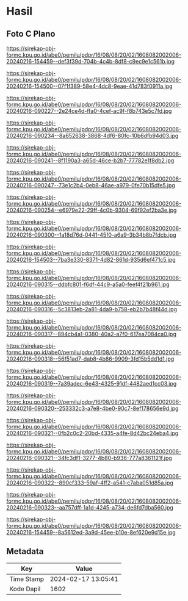 # Hasil

## Foto C Plano

https://sirekap-obj-formc.kpu.go.id/abe0/pemilu/pdpr/16/08/08/20/02/1608082002006-20240216-154459--def3f39d-704b-4c4b-8df8-c9ec9e1c561b.jpg

https://sirekap-obj-formc.kpu.go.id/abe0/pemilu/pdpr/16/08/08/20/02/1608082002006-20240216-154500--07f1f389-58e4-4dc8-9eae-41d783f0911a.jpg

https://sirekap-obj-formc.kpu.go.id/abe0/pemilu/pdpr/16/08/08/20/02/1608082002006-20240216-090227--2e24ce4d-ffa0-4cef-ac9f-f8b743e5c7fd.jpg

https://sirekap-obj-formc.kpu.go.id/abe0/pemilu/pdpr/16/08/08/20/02/1608082002006-20240216-090234--8a652638-3868-4df6-80fc-10b6dfb94d03.jpg

https://sirekap-obj-formc.kpu.go.id/abe0/pemilu/pdpr/16/08/08/20/02/1608082002006-20240216-090241--8f1190a3-a65d-46ce-b2b7-77782e1f8db2.jpg

https://sirekap-obj-formc.kpu.go.id/abe0/pemilu/pdpr/16/08/08/20/02/1608082002006-20240216-090247--73e1c2b4-0eb8-46ae-a979-0fe70b15dfe5.jpg

https://sirekap-obj-formc.kpu.go.id/abe0/pemilu/pdpr/16/08/08/20/02/1608082002006-20240216-090254--e6979e22-29ff-4c0b-9304-69f92ef2ba3e.jpg

https://sirekap-obj-formc.kpu.go.id/abe0/pemilu/pdpr/16/08/08/20/02/1608082002006-20240216-090300--1a18d76d-0441-45f0-a6a9-3b34b8b7fdcb.jpg

https://sirekap-obj-formc.kpu.go.id/abe0/pemilu/pdpr/16/08/08/20/02/1608082002006-20240216-154503--7ba3e330-8371-4d82-861d-935d6ef471c5.jpg

https://sirekap-obj-formc.kpu.go.id/abe0/pemilu/pdpr/16/08/08/20/02/1608082002006-20240216-090315--ddbfc801-f6df-44c9-a5a0-feef4f21b961.jpg

https://sirekap-obj-formc.kpu.go.id/abe0/pemilu/pdpr/16/08/08/20/02/1608082002006-20240216-090316--5c3813eb-2a81-4da9-b758-eb2b7b48f44d.jpg

https://sirekap-obj-formc.kpu.go.id/abe0/pemilu/pdpr/16/08/08/20/02/1608082002006-20240216-090317--894cb4a1-0380-40a2-a7f0-617ea7084ca0.jpg

https://sirekap-obj-formc.kpu.go.id/abe0/pemilu/pdpr/16/08/08/20/02/1608082002006-20240216-090318--56f51ad7-dab8-4b86-9909-3fd15b5dd1d1.jpg

https://sirekap-obj-formc.kpu.go.id/abe0/pemilu/pdpr/16/08/08/20/02/1608082002006-20240216-090319--7a39adec-6e43-4325-91df-4482aed1cc03.jpg

https://sirekap-obj-formc.kpu.go.id/abe0/pemilu/pdpr/16/08/08/20/02/1608082002006-20240216-090320--253332c3-a7e8-4be0-90c7-8ef178656e9d.jpg

https://sirekap-obj-formc.kpu.go.id/abe0/pemilu/pdpr/16/08/08/20/02/1608082002006-20240216-090321--0fb2c0c2-20bd-4335-a4fe-8d42bc24eba4.jpg

https://sirekap-obj-formc.kpu.go.id/abe0/pemilu/pdpr/16/08/08/20/02/1608082002006-20240216-090321--34fc3df1-3277-4b80-b936-777a8361121f.jpg

https://sirekap-obj-formc.kpu.go.id/abe0/pemilu/pdpr/16/08/08/20/02/1608082002006-20240216-090322--890cf333-59af-4ff2-a541-c7aba051d85a.jpg

https://sirekap-obj-formc.kpu.go.id/abe0/pemilu/pdpr/16/08/08/20/02/1608082002006-20240216-090323--aa757dff-1a1d-4245-a734-de6fd7dba560.jpg

https://sirekap-obj-formc.kpu.go.id/abe0/pemilu/pdpr/16/08/08/20/02/1608082002006-20240216-154459--8a5612ed-3a9d-45ee-b10e-8ef620e9d15e.jpg


## Metadata

| Key        | Value               |
| ---------- | ------------------- |
| Time Stamp | 2024-02-17 13:05:41 |
| Kode Dapil | 1602                |



